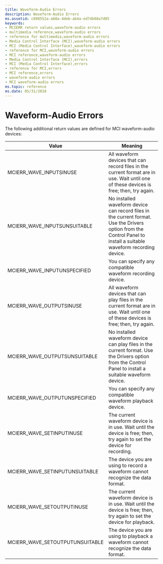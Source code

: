 ```yaml
---
title: Waveform-Audio Errors
description: Waveform-Audio Errors
ms.assetid: c898552a-a60a-4deb-ab4a-ed74b08a7d05
keywords:
- MCIERR return values,waveform-audio errors
- multimedia reference,waveform-audio errors
- reference for multimedia,waveform-audio errors
- Media Control Interface (MCI),waveform-audio errors
- MCI (Media Control Interface),waveform-audio errors
- reference for MCI,waveform-audio errors
- MCI reference,waveform-audio errors
- Media Control Interface (MCI),errors
- MCI (Media Control Interface),errors
- reference for MCI,errors
- MCI reference,errors
- waveform-audio errors
- MCI waveform-audio errors
ms.topic: reference
ms.date: 05/31/2018
---
```


# Waveform-Audio Errors

The following additional return values are defined for MCI waveform-audio devices:



| Value                             | Meaning                                                                                                                                                             |
|-----------------------------------|---------------------------------------------------------------------------------------------------------------------------------------------------------------------|
| MCIERR\_WAVE\_INPUTSINUSE         | All waveform devices that can record files in the current format are in use. Wait until one of these devices is free; then, try again.                              |
| MCIERR\_WAVE\_INPUTSUNSUITABLE    | No installed waveform device can record files in the current format. Use the Drivers option from the Control Panel to install a suitable waveform recording device. |
| MCIERR\_WAVE\_INPUTUNSPECIFIED    | You can specify any compatible waveform recording device.                                                                                                           |
| MCIERR\_WAVE\_OUTPUTSINUSE        | All waveform devices that can play files in the current format are in use. Wait until one of these devices is free; then, try again.                                |
| MCIERR\_WAVE\_OUTPUTSUNSUITABLE   | No installed waveform device can play files in the current format. Use the Drivers option from the Control Panel to install a suitable waveform device.             |
| MCIERR\_WAVE\_OUTPUTUNSPECIFIED   | You can specify any compatible waveform playback device.                                                                                                            |
| MCIERR\_WAVE\_SETINPUTINUSE       | The current waveform device is in use. Wait until the device is free; then, try again to set the device for recording.                                              |
| MCIERR\_WAVE\_SETINPUTUNSUITABLE  | The device you are using to record a waveform cannot recognize the data format.                                                                                     |
| MCIERR\_WAVE\_SETOUTPUTINUSE      | The current waveform device is in use. Wait until the device is free; then, try again to set the device for playback.                                               |
| MCIERR\_WAVE\_SETOUTPUTUNSUITABLE | The device you are using to playback a waveform cannot recognize the data format.                                                                                   |



 

 

 





